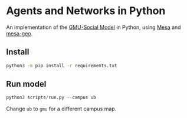 Agents and Networks in Python
==============================

An implementation of the [GMU-Social Model](https://github.com/abmgis/abmgis/blob/master/Chapter08-Networks/Models/GMU-Social/README.md) in Python, using [Mesa](https://github.com/projectmesa/mesa) and [mesa-geo](https://github.com/Corvince/mesa-geo).

## Install

```bash
python3 -m pip install -r requirements.txt
```

## Run model

```python
python3 scripts/run.py --campus ub
```

Change `ub` to `gmu` for a different campus map.
